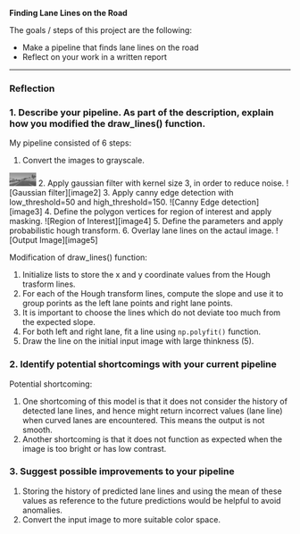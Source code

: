 **Finding Lane Lines on the Road**

The goals / steps of this project are the following:
* Make a pipeline that finds lane lines on the road
* Reflect on your work in a written report


---

### Reflection

### 1. Describe your pipeline. As part of the description, explain how you modified the draw_lines() function.

[image1]: ./sample_images/gray.jpg "Grayscale"
[image2]: ./sample_images/gauss.jpg "Gaussian filter"
[image3]: ./sample_images/canny.jpg "Canny Edge detection"
[image4]: ./sample_images/roi.jpg "Region of Interest"
[image5]: ./sample_images/final.jpg "Output Image"

My pipeline consisted of 6 steps:

1. Convert the images to grayscale.
<img src="./sample_images/gray.jpg" height="24" width="48">
2. Apply gaussian filter with kernel size 3, in order to reduce noise.
![Gaussian filter][image2]
3. Apply canny edge detection with low_threshold=50 and high_threshold=150.
![Canny Edge detection][image3]
4. Define the polygon vertices for region of interest and apply masking.
![Region of Interest][image4]
5. Define the parameters and apply probabilistic hough transform.
6. Overlay lane lines on the actaul image.
![Output Image][image5]

Modification of draw_lines() function:

1. Initialize lists to store the x and y coordinate values from the Hough trasform lines.
2. For each of the Hough transform lines, compute the slope and use it to group porints as the left lane points and right lane points.
3. It is important to choose the lines which do not deviate too much from the expected slope. 
4. For both left and right lane, fit a line using `np.polyfit()` function.
5. Draw the line on the initial input image with large thinkness (5).


### 2. Identify potential shortcomings with your current pipeline

Potential shortcoming:

1. One shortcoming of this model is that it does not consider the history of detected lane lines, and hence might return incorrect values (lane line) when curved lanes are encountered. This means the output is not smooth.
2. Another shortcoming is that it does not function as expected when the image is too bright or has low contrast.

### 3. Suggest possible improvements to your pipeline

1. Storing the history of predicted lane lines and using the mean of these values as reference to the future predictions would be helpful to avoid anomalies.
2. Convert the input image to more suitable color space.

